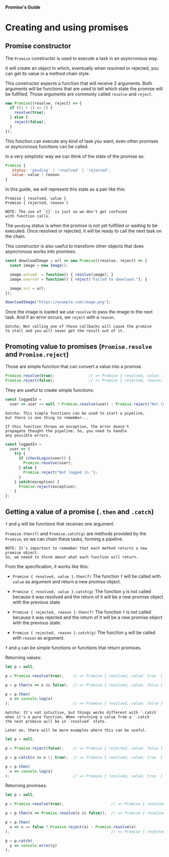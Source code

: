 #### Promise's Guide

# Creating and using promises

## Promise constructor

The `Promise` constructor is used to execute a task
in an asyncronous way.

It will create an object in which, eventually when resolved or rejected,
you can get its value in a method chain style.

This constructor expects a function that will receive 2 arguments.
Both arguments will be functions that are used to tell which
state the promise will be fullfiled. Those arguments are commonly
called `resolve` and `reject`.

```js
new Promise((resolve, reject) => {
  if ((1 + 1) == 2) {
    resolve(true);
  } else {
    reject(false);
  }
});
```

This function can execute any kind of task you want, even other
promises or asyncronous functions can be called.

In a very simplistic way we can think of the state of the promise as:

```js
Promise {
   status: 'pending' | 'resolved' | 'rejected',
   value: value | reason
}
```

In this guide, we will represent this state as a pair like this:

```
Promise { resolved, value }
Promise { rejected, reason }
```

    NOTE: The use of `{}` is just so we don't get confused
    with function calls.

The `pending` status is when the promise is not yet fullfiled or waiting
to be executed. Once resolved or rejected, it will be ready to call the next
task on the chain.

This constructor is also useful to transform other objects that does
asyncronous works into promises.

```js
const downloadImage = url => new Promise((resolve, reject) => {
  const image = new Image();

  image.onload  = function() { resolve(image); }
  image.onerror = function() { reject("Failed to download."); }

  image.src = url;
});

downloadImage("https://example.com/image.png");
```

Once the image is loaded we use `resolve` to pass the image to the next task.
And if an error occurs, we `reject` with a `reason`.

    Gotcha: Not calling one of those callbacks will cause the promise
    to stall and you will never get the result out of it.

## Promoting value to promises (`Promise.resolve` and `Promise.reject`)

Those are simple function that can convert a value into a promise.

```js
Promise.resolve(true);               // => Promise { resolved, value: true }
Promise.reject(false);               // => Promise { rejected, reason: false }
```

They are useful to create simple functions:

```js
const loggedIn =
  user => user == null ? Promise.resolve(user) : Promise.reject("Not logged in.");
```

    Gotcha: This simple functions can be used to start a pipeline,
    but there is one thing to remember...

    If this function throws an exception, the error doesn't
    propagate thought the pipeline. So, you need to handle
    any possible errors.

```js
const loggedIn =
  user => {
    try {
      if (checkLogin(user)) {
        Promise.resolve(user);
      } else {
        Promise.reject("Not logged in.");
      }
    } catch(exception) {
      Promise.reject(exception);
    }
};
```

## Getting a value of a promise (`.then` and `.catch`)

`f` and `g` will be functions that receives one argument.

`Promise.then(f)` and `Promise.catch(g)` are methods provided by the `Promise`,
so we can chain these tasks, forming a pipeline.

    NOTE: It's important to remember that each method returns a new promise object.
    So, we neeed to think about what each function will return.

From the specification, it works like this:

- `Promise { resolved, value }.then(f)`
   The function `f` will be called with `value` as argument and return a new
   promise object.

- `Promise { resolved, value }.catch(g)`
   The function `g` is not called because it was resolved and
   the return of it will be a new promise object with the previous state.

- `Promise { rejected, reason }.then(f)`
   The function `f` is not called because it was rejected and
   the return of it will be a new promise object with the previous state.

- `Promise { rejected, reason }.catch(g)`
   The function `g` will be called with `reason` as argument.

`f` and `g` can be simple functions or functions that return promises.

Returning values:

```js
let p = null;

p = Promise.resolve(true);    // => Promise { resolved, value: true  }

p = p.then(x => x && false);  // => Promise { resolved, value: false }

p = p.then(
  x => console.log(x)
);                            // => Promose { resolved, value: false }
```

    Gotcha: It's not intuitive, but things works different with `.catch`
    when it's a pure function. When returning a value from a `.catch`
    the next promise will be in `resolved` state.

    Later on, there will be more examples where this can be useful.

```js
let p = null;

p = Promise.reject(false);    // => Promise { rejected, value: false }

p = p.catch(x => x || true);  // => Promise { resolved, value: true  }

p = p.then(
  x => console.log(x)
);                            // => Promose { resolved, value: true  }
```

Returning promises:

```js
let p = null;

p = Promise.resolve(true);                     // => Promise { resolved, value: true  }

p = p.then(x => Promise.resolve(x && false));  // => Promise { resolved, value: false }

p = p.then(
  x => x == false ? Promise.reject(x) : Promise.resolve(x)
);                                             // => Promise { rejected, value: false }

p = p.catch(
  y => console.error(y)
);
```

